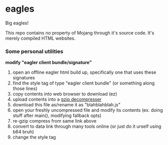 # eagles
Big eagles!

This repo contains no property of Mojang through it's source code. It's merely compiled HTML websites.







### Some personal utilities
**modify "eagler client bundle/signature"**
1. open an offline eagler html build up, specifically one that uses these signatures
2. find the style tag of type "eagler client bundle" (or something along those lines)
3. copy contents into web browser to download (ez)
4. upload contents into a [gzip decompresser](https://gzip.swimburger.net/)
5. download this file as/rename it as "blahblahblah.js"
6. open your freshly uncompressed file and modify its contents (ex. doing stuff after main(), modifying fallback opts)
7. re-gzip compress from same link above
8. convert to data link through many tools online (or just do it urself using b64 bruh)
9. change the style tag
